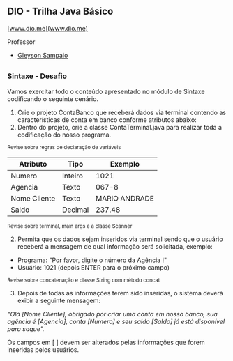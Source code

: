 ## DIO - Trilha Java Básico
[www.dio.me](www.dio.me)


Professor

- [Gleyson Sampaio](https://github.com/glysns)

##
### Sintaxe - Desafio
Vamos exercitar todo o conteúdo apresentado no módulo de Sintaxe codificando o seguinte cenário.

1. Crie o projeto ContaBanco que receberá dados via terminal contendo as características de conta em banco conforme atributos abaixo:
2. Dentro do projeto, crie a classe ContaTerminal.java para realizar toda a codificação do nosso programa.

<small>Revise sobre regras de declaração de variáveis</small>

| Atributo | Tipo | Exemplo |
|--------- | ------ | ------|
Numero    |	Inteiro	| 1021
Agencia   |	Texto |	067-8
Nome Cliente |	Texto  | MARIO ANDRADE
Saldo |	Decimal | 237.48

<small>Revise sobre terminal, main args e a classe Scanner</small>

2. Permita que os dados sejam inseridos via terminal sendo que o usuário receberá a mensagem de qual informação será solicitada, exemplo:
- Programa: "Por favor, digite o número da Agência !"
- Usuário: 1021 (depois ENTER para o próximo campo)

<small>Revise sobre concatenação e classe String com método concat</small>

3. Depois de todas as informações terem sido inseridas, o sistema deverá exibir a seguinte mensagem:

*"Olá [Nome Cliente], obrigado por criar uma conta em nosso banco, sua agência é [Agencia], conta [Numero] e seu saldo [Saldo] já está disponível para saque".*

Os campos em [ ] devem ser alterados pelas informações que forem inseridas pelos usuários.



